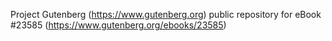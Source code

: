 Project Gutenberg (https://www.gutenberg.org) public repository for eBook #23585 (https://www.gutenberg.org/ebooks/23585)

